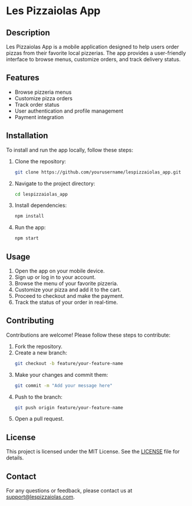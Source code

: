 # Les Pizzaiolas App

## Description
Les Pizzaiolas App is a mobile application designed to help users order pizzas from their favorite local pizzerias. The app provides a user-friendly interface to browse menus, customize orders, and track delivery status.

## Features
- Browse pizzeria menus
- Customize pizza orders
- Track order status
- User authentication and profile management
- Payment integration

## Installation
To install and run the app locally, follow these steps:

1. Clone the repository:
    ```bash
    git clone https://github.com/yourusername/lespizzaiolas_app.git
    ```
2. Navigate to the project directory:
    ```bash
    cd lespizzaiolas_app
    ```
3. Install dependencies:
    ```bash
    npm install
    ```
4. Run the app:
    ```bash
    npm start
    ```

## Usage
1. Open the app on your mobile device.
2. Sign up or log in to your account.
3. Browse the menu of your favorite pizzeria.
4. Customize your pizza and add it to the cart.
5. Proceed to checkout and make the payment.
6. Track the status of your order in real-time.

## Contributing
Contributions are welcome! Please follow these steps to contribute:

1. Fork the repository.
2. Create a new branch:
    ```bash
    git checkout -b feature/your-feature-name
    ```
3. Make your changes and commit them:
    ```bash
    git commit -m "Add your message here"
    ```
4. Push to the branch:
    ```bash
    git push origin feature/your-feature-name
    ```
5. Open a pull request.

## License
This project is licensed under the MIT License. See the [LICENSE](LICENSE) file for details.

## Contact
For any questions or feedback, please contact us at support@lespizzaiolas.com.
